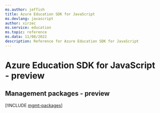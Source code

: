 ```yaml
---
ms.author: jeffish
title: Azure Education SDK for JavaScript
ms.devlang: javascript
author: xirzec
ms.service: education
ms.topic: reference
ms.data: 11/08/2022
description: Reference for Azure Education SDK for JavaScript
---
```

# Azure Education SDK for JavaScript - preview

## Management packages - preview
[!INCLUDE [mgmt-packages](education-mgmt-index.md)]